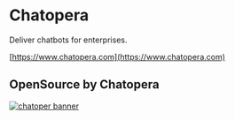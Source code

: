 # Chatopera
Deliver chatbots for enterprises.

[https://www.chatopera.com](https://www.chatopera.com)

## OpenSource by Chatopera

[![chatoper banner][co-banner-image]][co-url]

[co-banner-image]: https://user-images.githubusercontent.com/3538629/42383104-da925942-8168-11e8-8195-868d5fcec170.png
[co-url]: https://www.chatopera.com

